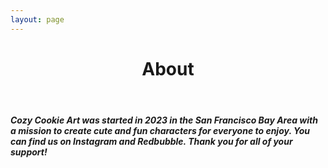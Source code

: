 ```yaml
---
layout: page
---
```


<p>
  <header>
    <h1 align="center">About</h1>
  </header>
</p>

<p>
  <h5 align="left"> Cozy Cookie Art was started in 2023 in the San Francisco Bay Area with a mission to create cute and fun characters for everyone to enjoy. You can find us on Instagram and Redbubble. Thank you for all of your support!</h5>
</p>

<script language="javascript"\>
  document.oncontextmenu =new Function("return false;")
</script\>    
<body onselectstart="return false">
